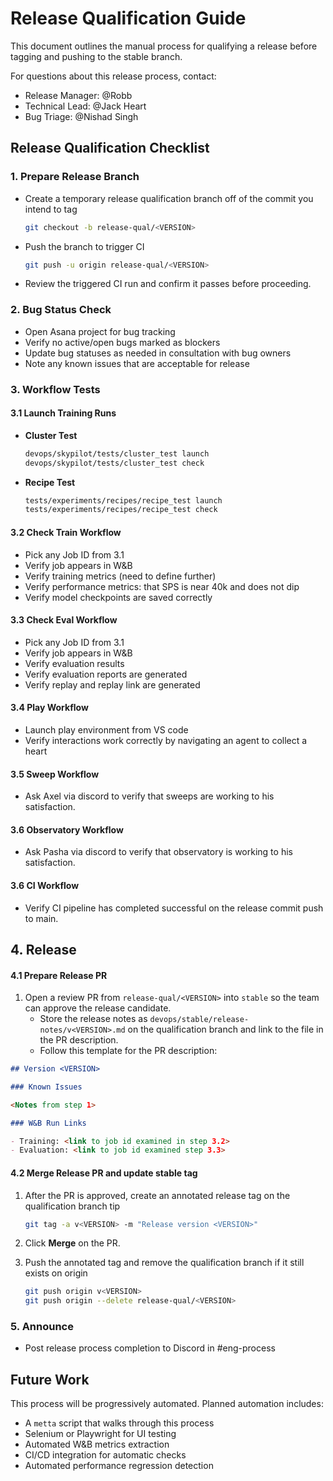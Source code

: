 # Release Qualification Guide

This document outlines the manual process for qualifying a release before tagging and pushing to the stable branch.

For questions about this release process, contact:

- Release Manager: @Robb
- Technical Lead: @Jack Heart
- Bug Triage: @Nishad Singh

## Release Qualification Checklist

### 1. Prepare Release Branch

- Create a temporary release qualification branch off of the commit you intend to tag

  ```bash
  git checkout -b release-qual/<VERSION>
  ```

- Push the branch to trigger CI

  ```bash
  git push -u origin release-qual/<VERSION>
  ```

- Review the triggered CI run and confirm it passes before proceeding.

### 2. Bug Status Check

- Open Asana project for bug tracking
- Verify no active/open bugs marked as blockers
- Update bug statuses as needed in consultation with bug owners
- Note any known issues that are acceptable for release

### 3. Workflow Tests

#### 3.1 Launch Training Runs

- **Cluster Test**

  ```bash
  devops/skypilot/tests/cluster_test launch
  devops/skypilot/tests/cluster_test check
  ```

- **Recipe Test**
  ```bash
  tests/experiments/recipes/recipe_test launch
  tests/experiments/recipes/recipe_test check
  ```

#### 3.2 Check Train Workflow

- Pick any Job ID from 3.1
- Verify job appears in W&B
- Verify training metrics (need to define further)
- Verify performance metrics: that SPS is near 40k and does not dip
- Verify model checkpoints are saved correctly

#### 3.3 Check Eval Workflow

- Pick any Job ID from 3.1
- Verify job appears in W&B
- Verify evaluation results
- Verify evaluation reports are generated
- Verify replay and replay link are generated

#### 3.4 Play Workflow

- Launch play environment from VS code
- Verify interactions work correctly by navigating an agent to collect a heart

#### 3.5 Sweep Workflow

- Ask Axel via discord to verify that sweeps are working to his satisfaction.

#### 3.6 Observatory Workflow

- Ask Pasha via discord to verify that observatory is working to his satisfaction.

#### 3.6 CI Workflow

- Verify CI pipeline has completed successful on the release commit push to main.

## 4. Release

#### 4.1 Prepare Release PR

1. Open a review PR from `release-qual/<VERSION>` into `stable` so the team can approve the release candidate.
   - Store the release notes as `devops/stable/release-notes/v<VERSION>.md` on the qualification branch and link to the
     file in the PR description.
   - Follow this template for the PR description:

```markdown
## Version <VERSION>

### Known Issues

<Notes from step 1>

### W&B Run Links

- Training: <link to job id examined in step 3.2>
- Evaluation: <link to job id examined step 3.3>
```

#### 4.2 Merge Release PR and update stable tag

1. After the PR is approved, create an annotated release tag on the qualification branch tip

   ```bash
   git tag -a v<VERSION> -m "Release version <VERSION>"
   ```

2. Click **Merge** on the PR.

3. Push the annotated tag and remove the qualification branch if it still exists on origin

   ```bash
   git push origin v<VERSION>
   git push origin --delete release-qual/<VERSION>
   ```

### 5. Announce

- Post release process completion to Discord in #eng-process

## Future Work

This process will be progressively automated. Planned automation includes:

- A `metta` script that walks through this process
- Selenium or Playwright for UI testing
- Automated W&B metrics extraction
- CI/CD integration for automatic checks
- Automated performance regression detection
